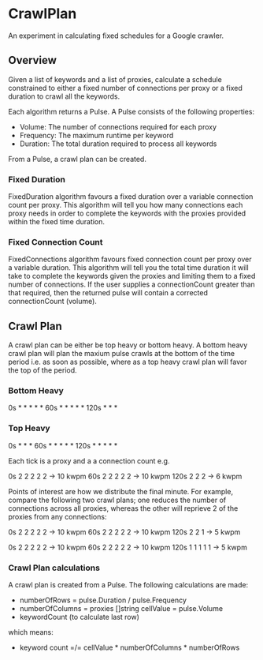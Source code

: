 # CrawlPlan

An experiment in calculating fixed schedules for a Google crawler.

## Overview

Given a list of keywords and a list of proxies, calculate a schedule constrained
to either a fixed number of connections per proxy or a fixed duration to crawl
all the keywords.

Each algorithm returns a Pulse. A Pulse consists of the following properties:
 - Volume:    The number of connections required for each proxy
 - Frequency: The maximum runtime per keyword
 - Duration:  The total duration required to process all keywords

From a Pulse, a crawl plan can be created.

### Fixed Duration

FixedDuration algorithm favours a fixed duration over a variable connection 
count per proxy. This algorithm will tell you how many connections each proxy 
needs in order to complete the keywords with the proxies provided within the 
fixed time duration.

### Fixed Connection Count

FixedConnections algorithm favours fixed connection count per proxy over a 
variable duration. This algorithm will tell you the total time duration it will 
take to complete the keywords given the proxies and limiting them to a fixed 
number of connections. If the user supplies a connectionCount greater than that 
required, then the returned pulse will contain a corrected connectionCount 
(volume).

## Crawl Plan

A crawl plan can be either be top heavy or bottom heavy. A bottom heavy crawl 
plan will plan the maxium pulse crawls at the bottom of the time period i.e. as 
soon as possible, where as a top heavy crawl plan will favor the top of the 
period.

### Bottom Heavy
  0s * * * * *
 60s * * * * *
120s * * *

### Top Heavy
  0s * * *
 60s * * * * *
120s * * * * *

Each tick is a proxy and a a connection count e.g.

  0s 2 2 2 2 2  -> 10 kwpm
 60s 2 2 2 2 2  -> 10 kwpm
120s 2 2 2      ->  6 kwpm

Points of interest are how we distribute the final minute. For example, compare 
the following two crawl plans; one reduces the number of connections across all 
proxies, whereas the other will reprieve 2 of the proxies from any connections:

  0s 2 2 2 2 2  -> 10 kwpm
 60s 2 2 2 2 2  -> 10 kwpm
120s 2 2 1      ->  5 kwpm

  0s 2 2 2 2 2  -> 10 kwpm
 60s 2 2 2 2 2  -> 10 kwpm
120s 1 1 1 1 1  ->  5 kwpm

### Crawl Plan calculations

A crawl plan is created from a Pulse. The following calculations are made:

 - numberOfRows = pulse.Duration / pulse.Frequency
 - numberOfColumns = proxies []string  cellValue = pulse.Volume
 - keywordCount (to calculate last row)

which means:

 - keyword count =/= cellValue * numberOfColumns * numberOfRows

